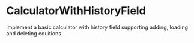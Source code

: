 # CalculatorWithHistoryField
implement a basic calculator with history field supporting adding, loading and deleting equitions

